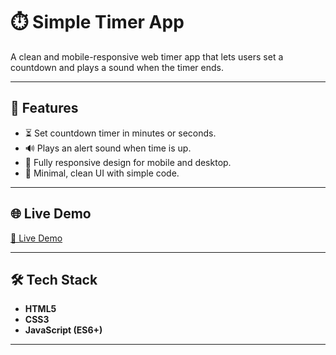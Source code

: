 # ⏱️ Simple Timer App

A clean and mobile-responsive web timer app that lets users set a countdown and plays a sound when the timer ends.

---

## 🎯 Features

- ⏳ Set countdown timer in minutes or seconds.
- 🔊 Plays an alert sound when time is up.
- 📱 Fully responsive design for mobile and desktop.
- 🧠 Minimal, clean UI with simple code.

---

## 🌐 Live Demo


[🔗 Live Demo](https://techsimplifide.github.io/timer-app/)

---

## 🛠️ Tech Stack

- **HTML5**
- **CSS3**
- **JavaScript (ES6+)**

---
